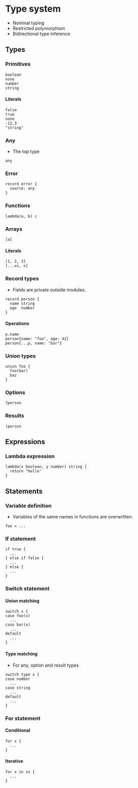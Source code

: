 # Type system

- Nominal typing
- Restricted polymorphism
- Bidirectional type inference

## Types

### Primitives

```
boolean
none
number
string
```

#### Literals

```
false
true
none
-12.3
"string"
```

### Any

- The top type

```
any
```

### Error

```
record error {
  source: any
}
```

### Functions

```
lambda(a, b) c
```

### Arrays

```
[a]
```

#### Literals

```
[1, 2, 3]
[...xs, x]
```

### Record types

- Fields are private outside modules.

```
record person {
  name string
  age  number
}
```

#### Operations

```
p.name
person{name: "foo", age: 42}
person{...p, name: "bar"}
```

### Union types

```
union foo {
  foo(bar)
  baz
}
```

### Options

```
?person
```

### Results

```
!person
```

## Expressions

### Lambda expression

```
lambda(x boolean, y number) string {
  return "hello"
}
```

## Statements

### Variable definition

- Variables of the same names in functions are overwritten.

```
foo = ...
```

### If statement

```
if true {
  ...
} else if false {
  ...
} else {
  ...
}
```

### Switch statement

#### Union matching

```
switch x {
case foo(x)
  ...
case bar(x)
  ...
default
  ...
}
```

#### Type matching

- For any, option and result types

```
switch type x {
case number
  ...
case string
  ...
default
  ...
}
```

### For statement

#### Conditional

```
for x {
  ...
}
```

#### Iterative

```
for x in xs {
  ...
}
```
